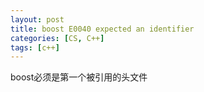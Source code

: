 ```yaml
---
layout: post
title: boost E0040 expected an identifier   
categories: [CS, C++]
tags: [c++]
---
```


boost必须是第一个被引用的头文件
